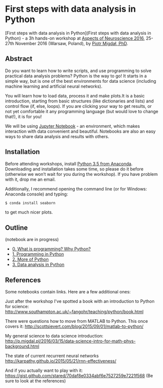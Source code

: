 # First steps with data analysis in Python

[First steps with data analysis in Python](First steps with data analysis in Python) - a 3h hands-on workshop at [Aspects of Neuroscience 2016](http://neuroaspects.org/), 25-27th November 2016 (Warsaw, Poland), by [Piotr Migdał, PhD](http://p.migdal.pl/).

## Abstract

Do you want to learn how to write scripts, and use programming to solve practical data analysis problems? Python is the way to go! It starts in a simple way, but is one of the best environments for data science (including machine learning and artificial neural networks).

You will learn how to load data, process it and make plots.It is a basic introduction, starting from basic structures (like dictionaries and lists) and control flow (if, else, loops). If you are clicking your way to get results, or not yet comfortable it any programming language (but would love to change that!), it is for you!

We will be using [Jupyter Notebook](http://jupyter.org/) - an environment, which makes interaction with data convenient and beautiful. Notebooks are also an easy ways to share data analysis and results with others.

## Installation

Before attending workshops, install [Python 3.5 from Anaconda](ttps://www.continuum.io/downloads). Downloading and installation takes some time, so please do it before (otherwise we won’t wait for you during the workshop). If you have problem with it, drop me an email.

Additionally, I recommend opening the command line (or for Windows: Anaconda console) and typing:

```bash
$ conda install seaborn
```

to get much nicer plots.

## Outline

(notebook are in progress)

* [0. What is programming? Why Python?](0_intro.ipynb)
* [1. Programming in Python](1_basic_programming.ipynb)
* [2. More of Python](2_more_of_python.ipynb)
* [3. Data analysis in Python](3_data_analysis.ipynb)

## References

Some notebooks contain links. Here are a few additional ones:

Just after the workshop I've spotted a book with an introduction to Python for science:
http://www.southampton.ac.uk/~fangohr/teaching/python/book.html

There were questions how to move from MATLAB to Python. This once covers it:
http://scottsievert.com/blog/2015/09/01/matlab-to-python/

My general science to data science introduction:
http://p.migdal.pl/2016/03/15/data-science-intro-for-math-phys-background.html

The state of current recurrent neural networks
http://karpathy.github.io/2015/05/21/rnn-effectiveness/

And if you actually want to play with it:
https://gist.github.com/stared/70daf8e0334abf6e7527259e7221f568
(Be sure to look at the references)
